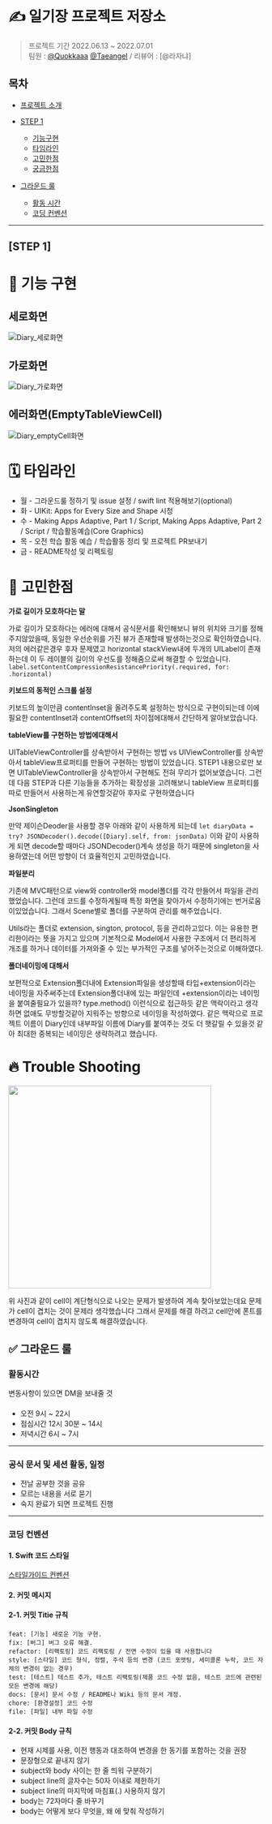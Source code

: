 # ✍️ 일기장 프로젝트 저장소

> 프로젝트 기간 2022.06.13 ~ 2022.07.01 </br>
팀원 : [@Quokkaaa](https://github.com/Quokkaaa) [@Taeangel](https://github.com/Taeangel) / 리뷰어 : [@라자냐]

## 목차

- [프로젝트 소개](#프로젝트-소개)

- [STEP 1](#step-1)
    + [기능구현](#기능구현)
    + [타임라인](#)
    + [고민한점](#고민한점)
    + [궁금한점](#궁금한점)


- [그라운드 룰](#그라운드-룰)
    + [활동 시간](#활동-시간)
    + [코딩 컨벤션](#코딩-컨벤션) 

---
## [STEP 1]

# 🎥 기능 구현

## 세로화면
![Diary_세로화면](https://user-images.githubusercontent.com/91132536/174265726-815a4148-049b-45a3-9a05-7ea53f3f55ed.gif)


## 가로화면
![Diary_가로화면](https://user-images.githubusercontent.com/91132536/174265724-877d64e6-3b6e-4172-b7ff-e5c6ed28f5a1.gif)


## 에러화면(EmptyTableViewCell)
![Diary_emptyCell화면](https://user-images.githubusercontent.com/91132536/174265714-28bc11b4-e890-47ce-9efa-7c18d2405eae.gif)


# 🗓 타임라인
- 월 - 그라운드룰 정하기 및 issue 설정 / swift lint 적용해보기(optional)
- 화 - UIKit: Apps for Every Size and Shape 시청
- 수 - Making Apps Adaptive, Part 1 / Script, Making Apps Adaptive, Part 2 / Script / 학습활동예습(Core Graphics)
- 목 - 오전 학습 활동 예습 / 학습활동 정리 및 프로젝트 PR보내기
- 금 - README작성 및 리펙토링

# 🤔 고민한점
**가로 길이가 모호하다는 말**

가로 길이가 모호하다는 에러에 대해서 공식문서를 확인해보니 뷰의 위치와 크기를 정해주지않았을때, 동일한 우선순위를 가진 뷰가 존재할때 발생하는것으로 확인하였습니다. 저의 에러같은경우 후자 문제였고 horizontal stackView내에 두개의 UILabel이 존재하는데 이 두 레이블의 길이의 우선도를 정해줌으로써 해결할 수 있었습니다.
`label.setContentCompressionResistancePriority(.required, for: .horizontal)`

**키보드의 동적인 스크롤 설정**

키보드의 높이만큼 contentInset을 올려주도록 설정하는 방식으로 구현이되는데 이에 필요한 contentInset과 contentOffset의 차이점에대해서 간단하게 알아보았습니다.

**tableView를 구현하는 방법에대해서**

UITableViewController를 상속받아서 구현하는 방법 vs UIViewController를 상속받아서 tableView프로퍼티를 만들어 구현하는 방법이 있었습니다.
STEP1 내용으로만 보면 UITableViewController을 상속받아서 구현해도 전혀 무리가 없어보였습니다. 그런데 다음 STEP과 다른 기능들을 추가하는 확장성을 고려해보니 tableView 프로퍼티를 따로 만들어서 사용하는게 유연할것같아 후자로 구현하였습니다

**JsonSingleton**

만약 제이슨Deoder을 사용할 경우 아래와 같이 사용하게 되는데 
`let diaryData = try? JSONDecoder().decode([Diary].self, from: jsonData)`
이와 같이 사용하게 되면 decode할 때마다 JSONDecoder()계속 생성을 하기 때문에 singleton을 사용하였는데 어떤 방향이 더 효율적인지 고민하였습니다.

**파일분리**

기존에 MVC패턴으로 view와 controller와 model폴더를 각각 만들어서 파일을 관리했었습니다. 그런데 코드를 수정하게될때 특정 화면을 찾아가서 수정하기에는 번거로움이있었습니다. 그래서 Scene별로 폴더를 구분하여 관리를 해주었습니다.

Utils라는 폴더로 extension, sington, protocol, 등을 관리하고있다. 이는 유용한 편리한이라는 뜻을 가지고 있으며 기본적으로 Model에서 사용한 구조에서 더 편리하게 개조를 하거나 데이터를 가져와줄 수 있는 부가적인 구조를 넣어주는것으로 이해하였다.

**폴더네이밍에 대해서**

보편적으로 Extension폴더내에 Extension파일을 생성할때 타입+extension이라는 네이밍을 자주써주는데 Extension폴더내에 있는 파일인데 +extension이라는 네이밍을 붙여줄필요가 있을까?
type.method() 이런식으로 접근하듯 같은 맥락이라고 생각하면 없애도 무방할것같아 지워주는 방향으로 네이밍을 작성하였다. 같은 맥락으로 프로젝트 이름이 Diary인데 내부파일 이름에 Diary를 붙여주는 것도 더 햇갈릴 수 있을것 같아 최대한 중복되는 네이밍은 생략하려고 했습니다.


# 🔥 Trouble Shooting
<img width="400px" src="https://i.imgur.com/JQ8LhpV.png"/>

위 사진과 같이 cell이 계단형식으로 나오는 문제가 발생하여 계속 찾아보았는데요 문제가 cell이 겹치는 것이 문제라 생각했습니다 그래서 문제를 해결 하려고 cell안에 폰트를 변경하여 cell이 겹치지 않도록 해결하였습니다.


## ✅ 그라운드 룰

### 활동시간
변동사항이 있으면 DM을 보내줄 것

#### 
- 오전 9시 ~ 22시 
- 점심시간 12시 30분 ~ 14시
- 저녁시간 6시 ~ 7시

---

### 공식 문서 및 세션 활동, 일정
- 전날 공부한 것을 공유
- 모르는 내용을 서로 묻기
- 숙지 완료가 되면 프로젝트 진행

---

### 코딩 컨벤션
#### 1. Swift 코드 스타일
[스타일가이드 컨벤션](https://github.com/StyleShare/swift-style-guide#%EC%A4%84%EB%B0%94%EA%BF%88)

#### 2. 커밋 메시지
#### 2-1. 커밋 Titie 규칙
```
feat: [기능] 새로운 기능 구현.
fix: [버그] 버그 오류 해결.
refactor: [리팩토링] 코드 리팩토링 / 전면 수정이 있을 때 사용합니다
style: [스타일] 코드 형식, 정렬, 주석 등의 변경 (코드 포맷팅, 세미콜론 누락, 코드 자체의 변경이 없는 경우)
test: [테스트] 테스트 추가, 테스트 리팩토링(제품 코드 수정 없음, 테스트 코드에 관련된 모든 변경에 해당)
docs: [문서] 문서 수정 / README나 Wiki 등의 문서 개정.
chore: [환경설정] 코드 수정
file: [파일] 내부 파일 수정

```

#### 2-2. 커밋 Body 규칙
- 현재 시제를 사용, 이전 행동과 대조하여 변경을 한 동기를 포함하는 것을 권장
- 문장형으로 끝내지 않기
- subject와 body 사이는 한 줄 띄워 구분하기
- subject line의 글자수는 50자 이내로 제한하기
- subject line의 마지막에 마침표(.) 사용하지 않기
- body는 72자마다 줄 바꾸기
- body는 어떻게 보다 무엇을, 왜 에 맞춰 작성하기
